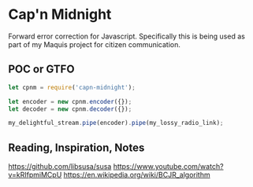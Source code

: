 Cap'n Midnight
===

Forward error correction for Javascript. Specifically this is being used as part of my Maquis project for citizen communication.

POC or GTFO
---

```javascript
let cpnm = require('capn-midnight');

let encoder = new cpnm.encoder({});
let decoder = new cpnm.decoder({});

my_delightful_stream.pipe(encoder).pipe(my_lossy_radio_link);
```

Reading, Inspiration, Notes
---
https://github.com/libsusa/susa
https://www.youtube.com/watch?v=kRIfpmiMCpU
https://en.wikipedia.org/wiki/BCJR_algorithm
